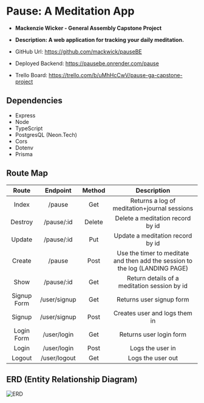 # Pause: A Meditation App

- **Mackenzie Wicker - General Assembly Capstone Project**
- **Description: A web application for tracking your daily meditation.**

- GitHub Url: https://github.com/mackwick/pauseBE
- Deployed Backend: https://pausebe.onrender.com/pause
- Trello Board: https://trello.com/b/uMhHcCwV/pause-ga-capstone-project

## Dependencies

- Express
- Node
- TypeScript
- PostgresQL (Neon.Tech)
- Cors
- Dotenv
- Prisma

## Route Map

|    Route    |   Endpoint   | Method |                                 Description                                  |
| :---------: | :----------: | :----: | :--------------------------------------------------------------------------: |
|    Index    |    /pause    |  Get   |                 Returns a log of meditation+journal sessions                 |
|   Destroy   |  /pause/:id  | Delete |                       Delete a meditation record by id                       |
|   Update    |  /pause/:id  |  Put   |                       Update a meditation record by id                       |
|   Create    |    /pause    |  Post  | Use the timer to meditate and then add the session to the log (LANDING PAGE) |
|    Show     |  /pause/:id  |  Get   |                 Return details of a meditation session by id                 |
| Signup Form | /user/signup |  Get   |                           Returns user signup form                           |
|   Signup    | /user/signup |  Post  |                        Creates user and logs them in                         |
| Login Form  | /user/login  |  Get   |                           Returns user login form                            |
|    Login    | /user/login  |  Post  |                               Logs the user in                               |
|   Logout    | /user/logout |  Get   |                              Logs the user out                               |

## ERD (Entity Relationship Diagram)

![ERD](https://i.imgur.com/9zXINv9.jpeg)
